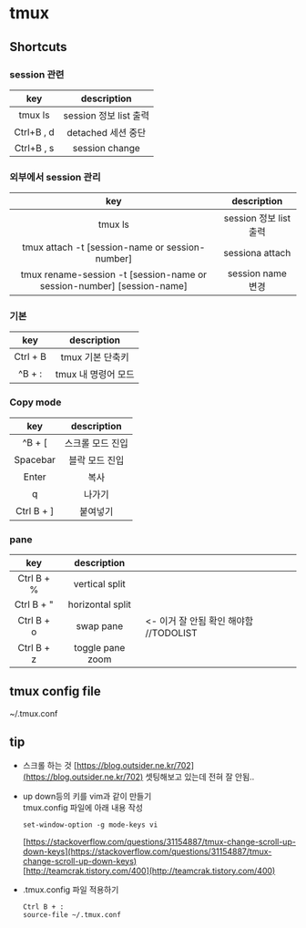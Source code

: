 # tmux

## Shortcuts

### session 관련

| key | description |
| :---: | :---: |
| tmux ls | session 정보 list 출력 |
| Ctrl+B , d | detached 세션 중단 |
| Ctrl+B , s | session change |

### 외부에서 session 관리

| key | description |
| :---: | :---: |
| tmux ls | session 정보 list 출력 |
| tmux attach -t \[session-name or session-number\] | sessiona attach |
| tmux rename-session -t \[session-name or session-number\] \[session-name\] | session name 변경 |

### 기본

| key | description |
| :---: | :---: |
| Ctrl + B | tmux 기본 단축키 |
| ^B + : | tmux 내 명령어 모드 |

### Copy mode

| key | description |
| :---: | :---: |
| ^B + \[ | 스크롤 모드 진입 |
| Spacebar | 블락 모드 진입 |
| Enter | 복사 |
| q | 나가기 |
| Ctrl B + \] | 붙여넣기 |

### pane

| key | description |  |
| :---: | :---: | :--- |
| Ctrl B + % | vertical split |  |
| Ctrl B + " | horizontal split |  |
| Ctrl B + o | swap pane | &lt;- 이거 잘 안됨 확인 해야함 //TODOLIST |
| Ctrl B + z | toggle pane zoom |  |

## tmux config file

~/.tmux.conf

## tip

* 스크롤 하는 것 [https://blog.outsider.ne.kr/702](https://blog.outsider.ne.kr/702) 셋팅해보고 있는데 전혀 잘 안됨..
* up down등의 키를 vim과 같이 만들기  
  tmux.config 파일에 아래 내용 작성

  ```text
  set-window-option -g mode-keys vi
  ```

  [https://stackoverflow.com/questions/31154887/tmux-change-scroll-up-down-keys](https://stackoverflow.com/questions/31154887/tmux-change-scroll-up-down-keys)  
  [http://teamcrak.tistory.com/400](http://teamcrak.tistory.com/400)

* .tmux.config 파일 적용하기

  ```text
  Ctrl B + : 
  source-file ~/.tmux.conf
  ```

